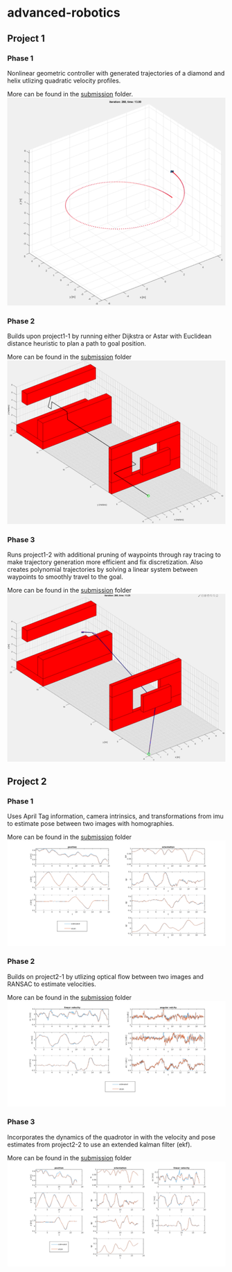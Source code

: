 # advanced-robotics

## Project 1 

### Phase 1

Nonlinear geometric controller with generated trajectories of a diamond and helix utlizing quadratic velocity profiles.

More can be found in the [submission](project1-1/submission) folder.
![](images/project1_phase1_circleTraj.png)

### Phase 2

Builds upon project1-1 by running either Dijkstra or Astar with Euclidean distance heuristic to plan a path to goal position.

More can be found in the [submission](project1-2/submission) folder
![](images/project1_phase2_pathplan.png)

### Phase 3

Runs project1-2 with additional pruning of waypoints through ray tracing to make trajectory generation more efficient and fix discretization. Also creates polynomial trajectories by solving a linear system between waypoints to smoothly travel to the goal.

More can be found in the [submission](project1-3/submission) folder
![](images/project1_phase3.png)

## Project 2

### Phase 1

Uses April Tag information, camera intrinsics, and transformations from imu to estimate pose between two images with homographies.

More can be found in the [submission](project2-1/submission) folder
![](images/project2_phase1.png)

### Phase 2

Builds on project2-1 by utlizing optical flow between two images and RANSAC to estimate velocities.

More can be found in the [submission](project2-2/submission) folder
![](images/project2_phase2.png)

### Phase 3

Incorporates the dynamics of the quadrotor in with the velocity and pose estimates from project2-2 to use an extended kalman filter (ekf).

More can be found in the [submission](project2-3/submission) folder
![](images/project2_phase3.png)
